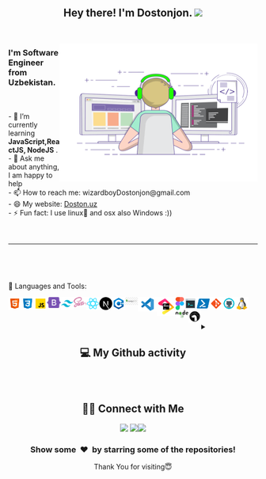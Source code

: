 <p>
  <h2 align="center"> Hey there! I'm Dostonjon. <img src="https://github.com/souvikguria98/souvikguria98/blob/master/Hi.gif" width="30"></h2>
</p>
<br>
<p>
  <img align="right" alt="GIF" src="https://raw.githubusercontent.com/devSouvik/devSouvik/master/gif3.gif" width="400" height="280"/>
</p>

<h3> I'm Software Engineer from Uzbekistan. </h3>
<br>
<br>
- 🔋  I’m currently learning <b>JavaScript,ReactJS, NodeJS</b> .<br>
- 💬 Ask me about anything, I am happy to help<br>
- 📫 How to reach me: wizardboyDostonjon@gmail.com<br>
- 😄 My website: <a href="https://dostonportfolio.vercel.app/">Doston.uz</a><br>
- ⚡️ Fun fact: I use linux🐧 and osx also Windows :))
<br>
<br>
<br>
<hr>
<br>

</p>

<br>

</p>

 🔨 Languages and Tools:


<img align="left" alt="HTML" width="26px" src="./img/html.svg" />
<img align="left" alt="CSS" width="26px" src="./img/css.svg" />
<img align="left" alt="JavaScript" width="26px" src="./img/javascript.svg" />
<img align="left" alt="Bootstrap" width="28px" src="./img/bootstrap.svg" />
<img align="left" alt="TailwindCSS" width="26px" src="./img/tailwind.png" />
<img align="left" alt="Sass" width="26px" src="./img/sass.svg" />
<img align="left" alt="ReactJS" width="26px" src="./img/react.svg" />
<img align="left" alt="ReactJS" width="26px" src="./img/nextjs.png" />
<img align="left" alt="C++" width="26px" src="./img/c++.svg" />
<img align="left" alt="MongoDB" width="26px" src="./img/mongodb.png" />
<img align="left" alt="Visual Studio Code" width="38px" src="./img/visual-studio-code.png" />
<img align="left" alt="JetBrains" width="38px" src="./img/jb_beam.png" />
<img align="left" alt="Figma" width="17px" src="./img/figma_vector.png" />
<img align="left" alt="Terminal Console" width="26px" src="./img/console.svg" />
<img align="left" alt="Powershell" width="26px" src="./img/powershell.svg" />
<img align="left" alt="Git" width="26px" src="./img/git.svg" />
<img align="left" alt="GitHub" width="26px" src="./img/github.svg" />
<img align="left" alt="Linux" width="26px" src="./img/linux.png" />
<img align="left" alt="Linux" width="26px" src="./img/nodejs-new-pantone-black.svg" />
<img align="left" alt="Linux" width="26px" src="./img/deno.png" />


<br>
<br>
<br>
<b> <details> <summary><h2 align="center">💻 My Github activity </h2></b></summary>
<p>
  
 <div align="center">
   <a href="https://app.daily.dev/Dostonlv"><img src="https://api.daily.dev/devcards/44c30c824f1142188bf536c1828ee607.png?r=4ns" width="400" alt="Doston's Dev Card"/></a>
<img src="https://github-readme-stats.vercel.app/api?username=Dostonlv&show_icons=true&theme=radical&title_color=C0C0C0&text_color=fff&icon_color=#C0C0C0" width="500px" align="center">
   
   </div>
  
</p>
<br>
<br>
<div align="center">
<img src="https://github-readme-stats.vercel.app/api/top-langs/?username=Dostonlv&layout=radical&title_color=C0C0C0&icon_color=C0C0C0&text_color=C0C0C0&bg_color=000000" width="500px" align="center">
  </div>
  </details>
<br>
<br>
<b><h2 align="center"> 🤝🏻 Connect with Me </h2></b>
 <div align="center">
<a href="https://instagram.com/Doston.lv" target="_blank" rel="noopener noreferrer"><img src="https://img.icons8.com/plasticine/100/000000/instagram-new.png" width="50" /></a>  <a href="mailto:wizardboyDostonjon@gmail.com" target="_blank" rel="noopener noreferrer"><img src="https://img.icons8.com/plasticine/100/000000/gmail.png"  width="50" /></a><a href="https://t.me/software_engeneer" target="_blank" rel="noopener noreferrer"><img src="https://img.icons8.com/color/50/000000/telegram-app--v4.png" width="50"/></a>
  </div>
</p>

<div align="center">
<h3 align="center">Show some &nbsp;❤️&nbsp; by starring some of the repositories!</h3>
Thank You for visiting😇
</div>
